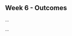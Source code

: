 <link rel="stylesheet" href="{{baseUrl}}/css/main.css">
<link rel="stylesheet" href="{{baseUrl}}/css/schedule.css">

<div class="website-content">

## Week 6 - Outcomes

<div id="main">

<!-- ==================================================================================================== -->

<include src="outcome-polymorphism.md" />

<!-- ==================================================================================================== -->

<include src="outcome-sequenceDiagram.md" />

<!-- ==================================================================================================== -->

<include src="outcome-userStory.md" />

<!-- ==================================================================================================== -->

<include src="outcome-useCase.md" />

<!-- ==================================================================================================== -->

<include src="outcome-interface.md" />

<!-- ==================================================================================================== -->

<panel type="warning" header="Can draw basic sequence diagrams :star::star:" expandable>
  <panel header=":trophy: Evidence" expanded>

...

  </panel>
</panel>

<!-- ==================================================================================================== -->

<panel type="info" header="Can use JavaFX to build a simple GUI :star::star::star:" expandable>
  <include src="../../book/javaTools/javaFXBasic/full.md" />
  <panel header=":trophy: Evidence" expanded>

...

  </panel>
</panel>

<!-- ==================================================================================================== -->

<include src="outcome-gatheringRequirement.md" />

<!-- ==================================================================================================== -->

<include src="outcome-specifyingRequirement.md" />

<!-- ==================================================================================================== -->

<include src="outcome-substitutability.md" />

<!-- ==================================================================================================== -->

<include src="outcome-abstractClass.md" />

<!-- ==================================================================================================== -->

<include src="outcome-tdd.md" />

<!-- ==================================================================================================== -->

</div>
</div>
